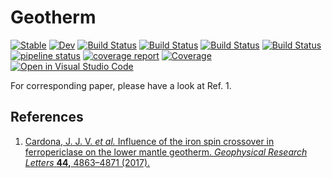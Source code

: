 # Geotherm

[![Stable](https://img.shields.io/badge/docs-stable-blue.svg)](https://MineralsCloud.github.io/Geotherm.jl/stable)
[![Dev](https://img.shields.io/badge/docs-dev-blue.svg)](https://MineralsCloud.github.io/Geotherm.jl/dev)
[![Build Status](https://github.com/MineralsCloud/Geotherm.jl/workflows/CI/badge.svg)](https://github.com/MineralsCloud/Geotherm.jl/actions)
[![Build Status](https://ci.appveyor.com/api/projects/status/github/MineralsCloud/Geotherm.jl?svg=true)](https://ci.appveyor.com/project/singularitti/Geotherm-jl)
[![Build Status](https://cloud.drone.io/api/badges/MineralsCloud/Geotherm.jl/status.svg)](https://cloud.drone.io/MineralsCloud/Geotherm.jl)
[![Build Status](https://api.cirrus-ci.com/github/MineralsCloud/Geotherm.jl.svg)](https://cirrus-ci.com/github/MineralsCloud/Geotherm.jl)
[![pipeline status](https://gitlab.com/singularitti/geotherm.jl/badges/master/pipeline.svg)](https://gitlab.com/singularitti/geotherm.jl/-/pipelines)
[![coverage report](https://gitlab.com/singularitti/geotherm.jl/badges/master/coverage.svg)](https://gitlab.com/singularitti/geotherm.jl/-/jobs)
[![Coverage](https://codecov.io/gh/MineralsCloud/Geotherm.jl/branch/master/graph/badge.svg)](https://codecov.io/gh/MineralsCloud/Geotherm.jl)
[![Open in Visual Studio Code](https://open.vscode.dev/badges/open-in-vscode.svg)](https://open.vscode.dev/organization/repository)

For corresponding paper, please have a look at Ref. 1.

## References

1. [Cardona, J. J. V. *et al.* Influence of the iron spin crossover in ferropericlase on the lower mantle geotherm. *Geophysical Research Letters* **44,** 4863–4871 (2017).](https://agupubs.onlinelibrary.wiley.com/doi/full/10.1002/2017GL073294)
